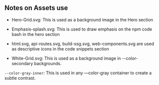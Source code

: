 ## Notes on Assets use

- Hero-Grid.svg: 
This is used as a background image in the Hero section

- Emphasis-splash.svg:
This is used to draw emphasis on the npm code bash in the hero section

- html.svg, api-routes.svg, build-ssg.svg, web-components.svg are used as descriptive icons in the code snippets section

- White-Grid.svg:
This is used as a background image in --color-secondary backgrounds.

`--color-gray-inner`:
This is used in any —color-gray container to create a subtle contrast.

